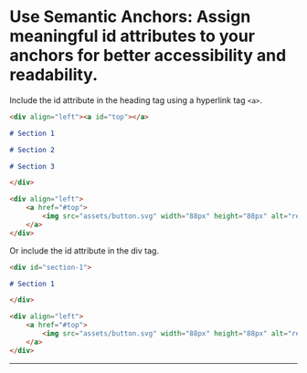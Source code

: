 # Use Semantic Anchors: Assign meaningful id attributes to your anchors for better accessibility and readability.

Include the id attribute in the heading tag using a hyperlink tag `<a>`.

```markdown
<div align="left"><a id="top"></a>

# Section 1

# Section 2

# Section 3

</div>

<div align="left">
    <a href="#top">
        <img src="assets/button.svg" width="88px" height="88px" alt="return-button">
    </a>
</div>
```

Or include the id attribute in the div tag.

```markdown
<div id="section-1">

# Section 1

</div>

<div align="left">
    <a href="#top">
        <img src="assets/button.svg" width="88px" height="88px" alt="return-button">
    </a>
</div>
```

---
